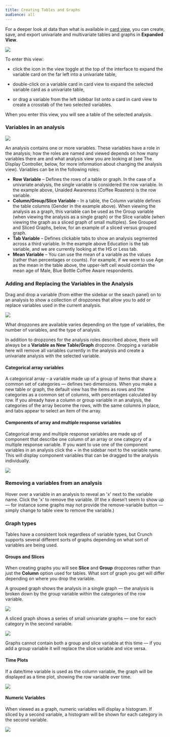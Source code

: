 ```yaml
---
title: Creating Tables and Graphs
audience: all
---
```


For a deeper look at data than what is available in [card view](./crunch_browsing.html), you can create, save, and export univariate and multivariate tables and graphs in **Expanded View**.

![](images/ViewToggleAnalyze.png)

To enter this view:

* click the icon in the view toggle at the top of the interface to expand the variable card on the far left into a univariate table,

* double-click on a variable card in card view to expand the selected variable card as a univariate table,

* or drag a variable from the left sidebar list onto a card in card view to create a crosstab of the two selected variables.

When you enter this view, you will see a table of the selected analysis.

### Variables in an analysis

![](images/Table.png)

An analysis contains one or more variables. These variables have a role in the analysis; how the roles are named and viewed depends on how many variables there are and what analysis view you are looking at (see The Display Controller, below, for more information about changing the analysis view). Variables can be in the following roles:

- **Row Variable** – Defines the rows of a table or graph. In the case of a univariate analysis, the single variable is considered the row variable. In the example above, Unaided Awareness (Coffee Roasters) is the row variable. 
- **Column/Group/Slice Variable** – In a table, the Column variable defines the table columns (Gender in the example above). When viewing the analysis as a graph, this variable can be used as the Group variable (when viewing the analysis as a single graph) or the Slice variable (when viewing the graph as a sliced graph of small multiples). See Grouped and Sliced Graphs, below, for an example of a sliced versus grouped graph. 
- **Tab Variable** – Defines clickable tabs to show an analysis segmented across a third variable. In the example above Education is the tab variable, and we are currently looking at the HS or Less tab.  
- **Mean Variable** – You can use the mean of a variable as the values (rather than percentages or counts). For example, if we were to use Age as the mean in the table above, the upper-left cell would contain the mean age of Male, Blue Bottle Coffee Aware respondents.

### Adding and Replacing the Variables in the Analysis

Drag and drop a variable (from either the sidebar or the seach panel) on to an analysis to show a collection of dropzones that allow you to add or replace variables used in the current analysis. 

![](images/DropZones.png)

What dropzones are available varies depending on the type of variables, the number of variables, and the type of analysis.

In addition to dropzones for the analysis roles described above, there will always be a **Variable as New Table/Graph** dropzone. Dropping a variable here will remove all variables currently in the analysis and create a univariate analysis with the selected variable.

#### Categorical array variables

A categorical array – a variable made up of a group of items that share a common set of categories — defines two dimensions. When you make a new table or graph, the default view has the items as rows and the categories as a common set of columns, with percentages calculated by row. If you already have a column or group variable in an analysis, the categories of the array become the rows, with the same columns in place, and tabs appear to select an item of the array.

#### Components of array and multiple response variables

Categorical array and multiple response variables are made up of component that describe one column of an array or one category of a multiple response variable. If you want to use one of the component variables in an analysis click the + in the sidebar next to the variable name. This will display component variables that can be dragged to the analysis individually.

![](images/SidebarArrayExpand.png)

### Removing a variables from an analysis

Hover over a variable in an analysis to reveal an 'x' next to the variable name. Click the 'x' to remove the variable. (If the x doesn’t seem to show up — for instance some graphs may not provide the remove-variable button — simply change to table view to remove the variable.)

### Graph types

Tables have a consistent look regardless of variable types, but Crunch supports several different sorts of graphs depending on what sort of variables are being used.

#### Groups and Slices

When creating graphs you will see **Slice** and **Group** dropzones rather than just the **Column** option used for tables. What sort of graph you get will differ depending on where you drop the variable.

A grouped graph shows the analysis in a single graph — the analysis is broken down by the group variable within the categories of the row variable.

![](images/GroupedAnalysis.png)

A sliced graph shows a series of small univariate graphs — one for each category in the second variable.

![](images/SlicedAnalysis.png)

Graphs cannot contain both a group and slice variable at this time — if you add a group variable it will replace the slice variable and vice versa.

#### Time Plots

If a date/time variable is used as the column variable, the graph will be displayed as a time plot, showing the row variable over time.

![](images/TimePlotAnalysis.png)

#### Numeric Variables

When viewed as a graph, numeric variables will display a histogram. If sliced by a second variable, a histogram will be shown for each category in the second variable.

![](images/HistogramsAnalysis.png)



